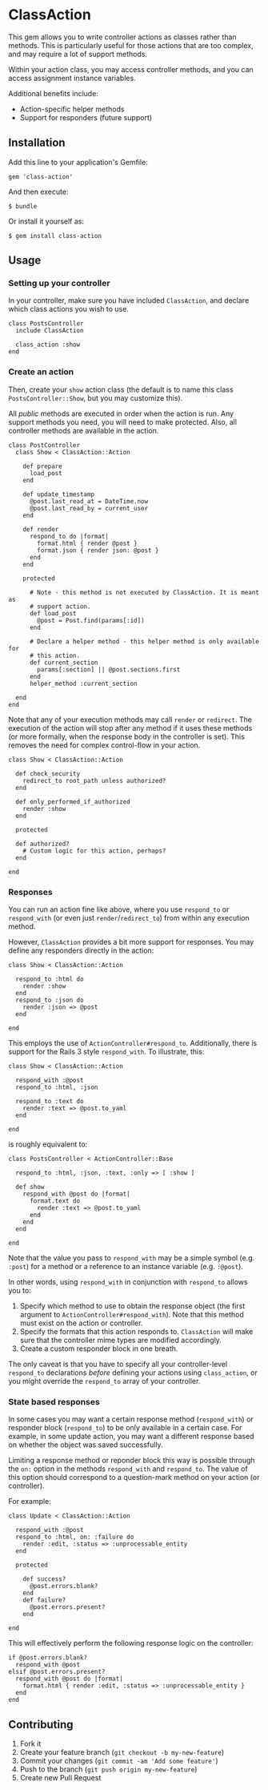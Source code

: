 # ClassAction

This gem allows you to write controller actions as classes rather than methods. This is particularly useful for those actions that are too complex, and may require a lot of support methods.

Within your action class, you may access controller methods, and you can access assignment instance variables.

Additional benefits include:

* Action-specific helper methods
* Support for responders (future support)

## Installation

Add this line to your application's Gemfile:

    gem 'class-action'

And then execute:

    $ bundle

Or install it yourself as:

    $ gem install class-action

## Usage

### Setting up your controller

In your controller, make sure you have included `ClassAction`, and declare which class actions you wish to use.

    class PostsController
      include ClassAction

      class_action :show
    end

### Create an action

Then, create your `show` action class (the default is to name this class `PostsController::Show`, but you may customize this).

All *public* methods are executed in order when the action is run. Any support methods you need, you will need to make protected. Also, all controller methods are available in the action.

    class PostController
      class Show < ClassAction::Action

        def prepare
          load_post
        end

        def update_timestamp
          @post.last_read_at = DateTime.now
          @post.last_read_by = current_user
        end

        def render
          respond_to do |format|
            format.html { render @post }
            format.json { render json: @post }
          end
        end

        protected

          # Note - this method is not executed by ClassAction. It is meant as
          # support action.
          def load_post
            @post = Post.find(params[:id])
          end

          # Declare a helper method - this helper method is only available for
          # this action.
          def current_section
            params[:section] || @post.sections.first
          end
          helper_method :current_section

      end
    end

Note that any of your execution methods may call `render` or `redirect`. The execution of the action will stop after any method if it uses these methods (or more formally, when the response body in the controller is set). This removes the need for complex control-flow in your action.

    class Show < ClassAction::Action

      def check_security
        redirect_to root_path unless authorized?
      end

      def only_performed_if_authorized
        render :show
      end

      protected

      def authorized?
        # Custom logic for this action, perhaps?
      end

    end

### Responses

You can run an action fine like above, where you use `respond_to` or `respond_with` (or even just `render`/`redirect_to`) from within any execution method.

However, `ClassAction` provides a bit more support for responses. You may define any responders directly in the action:

    class Show < ClassAction::Action

      respond_to :html do
        render :show
      end
      respond_to :json do
        render :json => @post
      end

    end

This employs the use of `ActionController#respond_to`. Additionally, there is support for the Rails 3 style `respond_with`. To illustrate, this:

    class Show < ClassAction::Action

      respond_with :@post
      respond_to :html, :json

      respond_to :text do
        render :text => @post.to_yaml
      end

    end

is roughly equivalent to:

    class PostsController < ActionController::Base

      respond_to :html, :json, :text, :only => [ :show ]

      def show
        respond_with @post do |format|
          format.text do
            render :text => @post.to_yaml
          end
        end
      end

    end

Note that the value you pass to `respond_with` may be a simple symbol (e.g. `:post`) for a method or a reference to an instance variable (e.g. `:@post`).

In other words, using `respond_with` in conjunction with `respond_to` allows you to:

1. Specify which method to use to obtain the response object (the first argument to `ActionController#respond_with`). Note that this method must exist on the action or controller.
2. Specify the formats that this action responds to. `ClassAction` will make sure that the controller mime types are modified accordingly.
3. Create a custom responder block in one breath.

The only caveat is that you have to specify all your controller-level `respond_to` declarations *before* defining your actions using `class_action`, or you might override the `respond_to` array of your controller.

### State based responses

In some cases you may want a certain response method (`respond_with`) or responder block (`respond_to`) to be only available in a certain case. For example, in some update action, you may want a different response based on whether the object was saved successfully.

Limiting a response method or reponder block this way is possible through the `on:` option in the methods `respond_with` and `respond_to`. The value of this option should correspond to a question-mark method on your action (or controller).

For example:

    class Update < ClassAction::Action

      respond_with :@post
      respond_to :html, on: :failure do
        render :edit, :status => :unprocessable_entity
      end

      protected

        def success?
          @post.errors.blank?
        end
        def failure?
          @post.errors.present?
        end

    end

This will effectively perform the following response logic on the controller:

    if @post.errors.blank?
      respond_with @post
    elsif @post.errors.present?
      respond_with @post do |format|
        format.html { render :edit, :status => :unprocessable_entity }
      end
    end

## Contributing

1. Fork it
2. Create your feature branch (`git checkout -b my-new-feature`)
3. Commit your changes (`git commit -am 'Add some feature'`)
4. Push to the branch (`git push origin my-new-feature`)
5. Create new Pull Request
